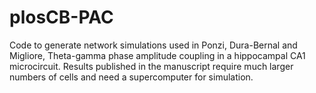 # plosCB-PAC

Code to generate network simulations used in Ponzi, Dura-Bernal and Migliore, Theta-gamma phase amplitude coupling in a hippocampal CA1 microcircuit. Results published in the manuscript require much larger numbers of cells and need a supercomputer for simulation.
